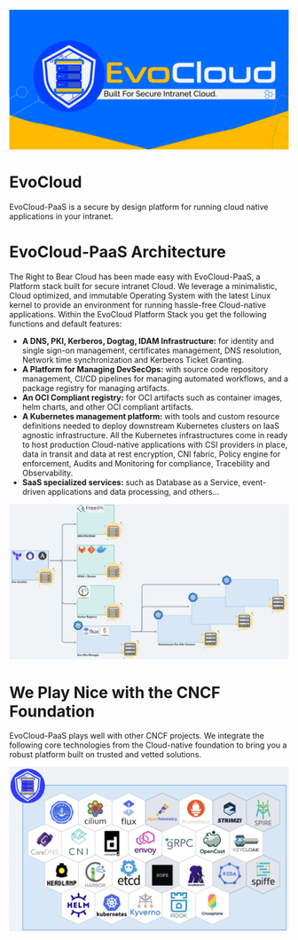 <p align="center"><img src="./EvoCloudGithub.png" /></p>

# EvoCloud
EvoCloud-PaaS is a secure by design platform for running cloud native applications in your intranet.

# EvoCloud-PaaS Architecture
The Right to Bear Cloud has been made easy with EvoCloud-PaaS, a Platform stack built for secure intranet Cloud. We leverage a minimalistic, Cloud optimized, and immutable Operating System with the latest Linux kernel to provide an environment for running hassle-free Cloud-native applications. Within the EvoCloud Platform Stack you get the following functions and default features:
- **A DNS, PKI, Kerberos, Dogtag, IDAM Infrastructure:** for identity and single sign-on management, certificates management, DNS resolution, Network time synchronization and Kerberos Ticket Granting.
- **A Platform for Managing DevSecOps:** with source code repository management, CI/CD pipelines for managing automated workflows, and a package registry for managing artifacts.
- **An OCI Compliant registry:** for OCI artifacts such as container images, helm charts, and other OCI compliant artifacts.
- **A Kubernetes management platform:** with tools and custom resource definitions needed to deploy downstream Kubernetes clusters on IaaS agnostic infrastructure. All the Kubernetes infrastructures come in ready to host production Cloud-native applications with CSI providers in place, data in transit and data at rest encryption, CNI fabric, Policy engine for enforcement, Audits and Monitoring for compliance, Tracebility and Observability.
- **SaaS specialized services:** such as Database as a Service, event-driven applications and data processing, and others...
<p align="center"><img src="./assets/evocloud-architecture.png" /></p>

# We Play Nice with the CNCF Foundation
EvoCloud-PaaS plays well with other CNCF projects. We integrate the following core technologies from the Cloud-native foundation to bring you a robust platform built on trusted and vetted solutions.
<p align="center"><img src="./assets/evocloud-feat-cloudnative.png" /></p>
